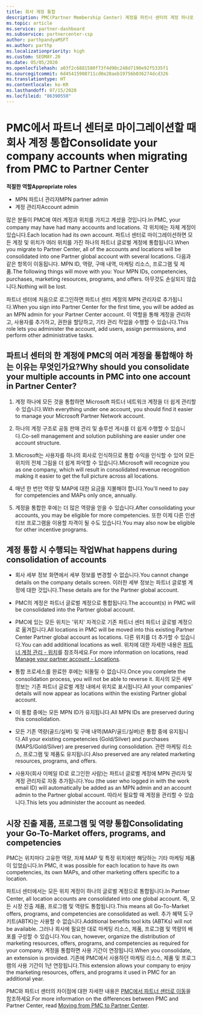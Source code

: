 ```yaml
---
title: 회사 계정 통합
description: PMC(Partner Membership Center) 계정을 파트너 센터의 계정 하나로 통합하는 방법을 알아봅니다. PMC에서 파트너 센터로 마이그레이션하는 데 적용됩니다.
ms.topic: article
ms.service: partner-dashboard
ms.subservice: partnercenter-csp
author: parthpandyaMSFT
ms.author: parthp
ms.localizationpriority: high
ms.custom: SEOMAY.20
ms.date: 05/05/2020
ms.openlocfilehash: a03f2c6881580f73f4d90c248d7190e92f5335f1
ms.sourcegitcommit: 6d45415908711cd0e28aeb19756b036274dcd326
ms.translationtype: HT
ms.contentlocale: ko-KR
ms.lasthandoff: 07/15/2020
ms.locfileid: "86390550"
---
```

# <a name="consolidate-your-company-accounts-when-migrating-from-pmc-to-partner-center"></a><span data-ttu-id="9fd93-104">PMC에서 파트너 센터로 마이그레이션할 때 회사 계정 통합</span><span class="sxs-lookup"><span data-stu-id="9fd93-104">Consolidate your company accounts when migrating from PMC to Partner Center</span></span>

<span data-ttu-id="9fd93-105">**적절한 역할**</span><span class="sxs-lookup"><span data-stu-id="9fd93-105">**Appropriate roles**</span></span>

- <span data-ttu-id="9fd93-106">MPN 파트너 관리자</span><span class="sxs-lookup"><span data-stu-id="9fd93-106">MPN partner admin</span></span>
- <span data-ttu-id="9fd93-107">계정 관리자</span><span class="sxs-lookup"><span data-stu-id="9fd93-107">Account admin</span></span>

<span data-ttu-id="9fd93-108">많은 분들이 PMC에 여러 계정과 위치를 가지고 계셨을 것입니다.</span><span class="sxs-lookup"><span data-stu-id="9fd93-108">In PMC, your company may have had many accounts and locations.</span></span> <span data-ttu-id="9fd93-109">각 위치에는 자체 계정이 있습니다.</span><span class="sxs-lookup"><span data-stu-id="9fd93-109">Each location had its own account.</span></span> <span data-ttu-id="9fd93-110">파트너 센터로 마이그레이션하면 모든 계정 및 위치가 여러 위치를 가진 하나의 파트너 글로벌 계정에 통합됩니다.</span><span class="sxs-lookup"><span data-stu-id="9fd93-110">When you migrate to Partner Center, all of the accounts and locations will be consolidated into one Partner global account with several locations.</span></span> <span data-ttu-id="9fd93-111">다음과 같은 항목이 이동됩니다. MPN ID, 역량, 구매 내역, 마케팅 리소스, 프로그램 및 제품.</span><span class="sxs-lookup"><span data-stu-id="9fd93-111">The following things will move with you: Your MPN IDs, competencies, purchases, marketing resources, programs, and offers.</span></span> <span data-ttu-id="9fd93-112">아무것도 손실되지 않습니다.</span><span class="sxs-lookup"><span data-stu-id="9fd93-112">Nothing will be lost.</span></span>

<span data-ttu-id="9fd93-113">파트너 센터에 처음으로 로그인하면 파트너 센터 계정의 MPN 관리자로 추가됩니다.</span><span class="sxs-lookup"><span data-stu-id="9fd93-113">When you sign into Partner Center for the first time, you will be added as an MPN admin for your Partner Center account.</span></span> <span data-ttu-id="9fd93-114">이 역할을 통해 계정을 관리하고, 사용자를 추가하고, 권한을 할당하고, 기타 관리 작업을 수행할 수 있습니다.</span><span class="sxs-lookup"><span data-stu-id="9fd93-114">This role lets you administer the account, add users, assign permissions, and perform other administrative tasks.</span></span>

## <a name="why-should-you-consolidate-your-multiple-accounts-in-pmc-into-one-account-in-partner-center"></a><span data-ttu-id="9fd93-115">파트너 센터의 한 계정에 PMC의 여러 계정을 통합해야 하는 이유는 무엇인가요?</span><span class="sxs-lookup"><span data-stu-id="9fd93-115">Why should you consolidate your multiple accounts in PMC into one account in Partner Center?</span></span>

1. <span data-ttu-id="9fd93-116">계정 하나에 모든 것을 통합하면 Microsoft 파트너 네트워크 계정을 더 쉽게 관리할 수 있습니다.</span><span class="sxs-lookup"><span data-stu-id="9fd93-116">With everything under one account, you should find it easier to manage your Microsoft Partner Network account.</span></span>

2. <span data-ttu-id="9fd93-117">하나의 계정 구조로 공동 판매 관리 및 솔루션 게시를 더 쉽게 수행할 수 있습니다.</span><span class="sxs-lookup"><span data-stu-id="9fd93-117">Co-sell management and solution publishing are easier under one account structure.</span></span>

3. <span data-ttu-id="9fd93-118">Microsoft는 사용자를 하나의 회사로 인식하므로 통합 수익을 인식할 수 있어 모든 위치의 전체 그림을 더 쉽게 파악할 수 있습니다.</span><span class="sxs-lookup"><span data-stu-id="9fd93-118">Microsoft will recognize you as one company, which will result in consolidated revenue recognition making it easier to get the full picture across all locations.</span></span>  

4. <span data-ttu-id="9fd93-119">매년 한 번만 역량 및 MAP에 대한 요금을 지불해야 합니다.</span><span class="sxs-lookup"><span data-stu-id="9fd93-119">You'll need to pay for competencies and MAPs only once, annually.</span></span>

5. <span data-ttu-id="9fd93-120">계정을 통합한 후에는 더 많은 역량을 얻을 수 있습니다.</span><span class="sxs-lookup"><span data-stu-id="9fd93-120">After consolidating your accounts, you may be eligible for more competencies.</span></span> <span data-ttu-id="9fd93-121">또한 이제 다른 인센티브 프로그램을 이용할 자격이 될 수도 있습니다.</span><span class="sxs-lookup"><span data-stu-id="9fd93-121">You may also now be eligible for other incentive programs.</span></span>

## <a name="what-happens-during-consolidation-of-accounts"></a><span data-ttu-id="9fd93-122">계정 통합 시 수행되는 작업</span><span class="sxs-lookup"><span data-stu-id="9fd93-122">What happens during consolidation of accounts</span></span>

- <span data-ttu-id="9fd93-123">회사 세부 정보 화면에서 세부 정보를 변경할 수 없습니다.</span><span class="sxs-lookup"><span data-stu-id="9fd93-123">You cannot change details on the company details screen.</span></span> <span data-ttu-id="9fd93-124">이러한 세부 정보는 파트너 글로벌 계정에 대한 것입니다.</span><span class="sxs-lookup"><span data-stu-id="9fd93-124">These details are for the Partner global account.</span></span>

- <span data-ttu-id="9fd93-125">PMC의 계정은 파트너 글로벌 계정으로 통합됩니다.</span><span class="sxs-lookup"><span data-stu-id="9fd93-125">The account(s) in PMC will be consolidated into the Partner global account.</span></span>

- <span data-ttu-id="9fd93-126">PMC에 있는 모든 위치는 '위치' 자격으로 기존 파트너 센터 파트너 글로벌 계정으로 옮겨집니다.</span><span class="sxs-lookup"><span data-stu-id="9fd93-126">All locations in PMC will be moved into this existing Partner Center Partner global account as locations.</span></span> <span data-ttu-id="9fd93-127">다른 위치를 더 추가할 수 있습니다.</span><span class="sxs-lookup"><span data-stu-id="9fd93-127">You can add additional locations as well.</span></span> <span data-ttu-id="9fd93-128">위치에 대한 자세한 내용은 [파트너 계정 관리 - 위치](manage-locations.md)를 참조하세요.</span><span class="sxs-lookup"><span data-stu-id="9fd93-128">For more information on locations, read  [Manage your partner account - Locations](manage-locations.md).</span></span>

- <span data-ttu-id="9fd93-129">통합 프로세스를 완료한 후에는 되돌릴 수 없습니다.</span><span class="sxs-lookup"><span data-stu-id="9fd93-129">Once you complete the consolidation process, you will not be able to reverse it.</span></span> <span data-ttu-id="9fd93-130">회사의 모든 세부 정보는 기존 파트너 글로벌 계정 내에서 위치로 표시됩니다.</span><span class="sxs-lookup"><span data-stu-id="9fd93-130">All your companies' details will now appear as locations within the existing Partner global account.</span></span> 

- <span data-ttu-id="9fd93-131">이 통합 중에는 모든 MPN ID가 유지됩니다.</span><span class="sxs-lookup"><span data-stu-id="9fd93-131">All MPN IDs are preserved during this consolidation.</span></span>

- <span data-ttu-id="9fd93-132">모든 기존 역량(골드/실버) 및 구매 내역(MAP/골드/실버)은 통합 중에 유지됩니다.</span><span class="sxs-lookup"><span data-stu-id="9fd93-132">All your existing competencies (Gold/Silver) and purchases (MAPS/Gold/Silver) are preserved during consolidation.</span></span> <span data-ttu-id="9fd93-133">관련 마케팅 리소스, 프로그램 및 제품도 유지됩니다.</span><span class="sxs-lookup"><span data-stu-id="9fd93-133">Also preserved are any related marketing resources, programs, and offers.</span></span>

- <span data-ttu-id="9fd93-134">사용자(회사 이메일 ID로 로그인한 사람)는 파트너 글로벌 계정에 MPN 관리자 및 계정 관리자로 자동 추가됩니다.</span><span class="sxs-lookup"><span data-stu-id="9fd93-134">You (the user who logged in with the work email ID) will automatically be added as an MPN admin and an account admin to the Partner global account.</span></span> <span data-ttu-id="9fd93-135">따라서 필요할 때 계정을 관리할 수 있습니다.</span><span class="sxs-lookup"><span data-stu-id="9fd93-135">This lets you administer the account as needed.</span></span>

## <a name="consolidating-your-go-to-market-offers-programs-and-competencies"></a><span data-ttu-id="9fd93-136">시장 진출 제품, 프로그램 및 역량 통합</span><span class="sxs-lookup"><span data-stu-id="9fd93-136">Consolidating your Go-To-Market offers, programs, and competencies</span></span>

<span data-ttu-id="9fd93-137">PMC는 위치마다 고유한 역량, 자체 MAP 및 특정 위치에만 해당하는 기타 마케팅 제품이 있었습니다.</span><span class="sxs-lookup"><span data-stu-id="9fd93-137">In PMC, it was possible for each location to have its own competencies, its own MAPs, and other marketing offers specific to a location.</span></span>

<span data-ttu-id="9fd93-138">파트너 센터에서는 모든 위치 계정이 하나의 글로벌 계정으로 통합됩니다.</span><span class="sxs-lookup"><span data-stu-id="9fd93-138">In Partner Center, all location accounts are consolidated into one global account.</span></span> <span data-ttu-id="9fd93-139">즉, 모든 시장 진출 제품, 프로그램 및 역량도 통합됩니다.</span><span class="sxs-lookup"><span data-stu-id="9fd93-139">This means all Go-To-Market offers, programs, and competencies are consolidated as well.</span></span> <span data-ttu-id="9fd93-140">추가 혜택 도구 키트(ABTK)는 사용할 수 없습니다.</span><span class="sxs-lookup"><span data-stu-id="9fd93-140">Additional benefits tool kits (ABTKs) will not be available.</span></span> <span data-ttu-id="9fd93-141">그러나 회사에 필요한 대로 마케팅 리소스, 제품, 프로그램 및 역량의 배포를 구성할 수 있습니다.</span><span class="sxs-lookup"><span data-stu-id="9fd93-141">You can, however, organize the distribution of marketing resources, offers, programs, and competencies as required for your company.</span></span> <span data-ttu-id="9fd93-142">계정을 통합하면 사용 기간이 연장됩니다.</span><span class="sxs-lookup"><span data-stu-id="9fd93-142">When you consolidate, an extension is provided.</span></span> <span data-ttu-id="9fd93-143">기존에 PMC에서 사용하던 마케팅 리소스, 제품 및 프로그램의 사용 기간이 1년 연장됩니다.</span><span class="sxs-lookup"><span data-stu-id="9fd93-143">This extension allows your company to enjoy the marketing resources, offers, and programs it used in PMC for an additional year.</span></span>

<span data-ttu-id="9fd93-144">PMC와 파트너 센터의 차이점에 대한 자세한 내용은 [PMC에서 파트너 센터로 이동](guide-to-migration.md)을 참조하세요.</span><span class="sxs-lookup"><span data-stu-id="9fd93-144">For more information on the differences between PMC and Partner Center, read [Moving from PMC to Partner Center](guide-to-migration.md).</span></span>
